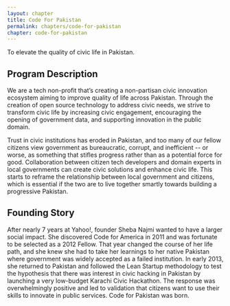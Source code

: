 ```yaml
---
layout: chapter
title: Code For Pakistan
permalink: chapters/code-for-pakistan
chapter: code-for-pakistan
---
```

To elevate the quality of civic life in Pakistan.
<!--more-->

## Program Description

We are a tech non-profit that’s creating a non-partisan civic innovation ecosystem
aiming to improve quality of life across Pakistan. Through the creation of open
source technology to address civic needs, we strive to transform civic life by
increasing civic engagement, encouraging the opening of government data, and
supporting innovation in the public domain.

Trust in civic institutions has eroded in Pakistan, and too many of our fellow
citizens view government as bureaucratic, corrupt, and inefficient -- or worse,
as something that stifles progress rather than as a potential force for good.
Collaboration between citizen tech developers and domain experts in local
governments can create civic solutions and enhance civic life. This starts to
reframe the relationship between local government and citizens, which is
essential if the two are to live together smartly towards building a
progressive Pakistan.

## Founding Story

After nearly 7 years at Yahoo!, founder Sheba Najmi wanted to have a larger
social impact. She discovered Code for America in 2011 and was fortunate to be
selected as a 2012 Fellow. That year changed the course of her life path, and
she knew she had to take her learnings to her native Pakistan where government
was widely accepted as a failed institution. In early 2013, she returned to
Pakistan and followed the Lean Startup methodology to test the hypothesis that
there was interest in civic hacking in Pakistan by launching a very low-budget
Karachi Civic Hackathon. The response was overwhelmingly positive and led to
validation that citizens want to use their skills to innovate in public
services. Code for Pakistan was born.
